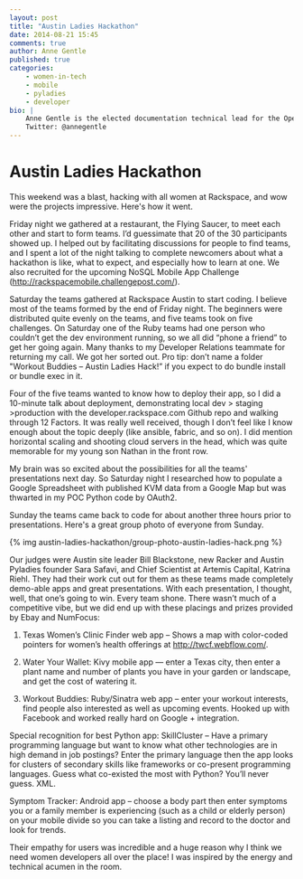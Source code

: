 ```yaml
---
layout: post
title: "Austin Ladies Hackathon"
date: 2014-08-21 15:45
comments: true
author: Anne Gentle
published: true
categories:
    - women-in-tech
    - mobile
    - pyladies
    - developer
bio: |
    Anne Gentle is the elected documentation technical lead for the OpenStack project at Rackspace. She advocates for cloud users and administrators by providing accurate technical information to increase OpenStack adoption as a cloud for the world. Anne serves on the OpenStack Technical Committee, providing guidance and direction for open cloud projects integrated under the OpenStack umbrella.
    Twitter: @annegentle
---
```


Austin Ladies Hackathon
=======================

This weekend was a blast, hacking with all women at Rackspace, and wow were the projects impressive. Here's how it went. 

Friday night we gathered at a restaurant, the Flying Saucer, to meet each other and start to form teams. I’d guessimate that 20 of the 30 participants showed up. I helped out by facilitating discussions for people to find teams, and I spent a lot of the night talking to complete newcomers about what a hackathon is like, what to expect, and especially how to learn at one. We also recruited for the upcoming NoSQL Mobile App Challenge (http://rackspacemobile.challengepost.com/).

<!-- more -->

Saturday the teams gathered at Rackspace Austin to start coding. I believe most of the teams formed by the end of Friday night. The beginners were distributed quite evenly on the teams, and five teams took on five challenges. On Saturday one of the Ruby teams had one person who couldn’t get the dev environment running, so we all did “phone a friend” to get her going again. Many thanks to my Developer Relations teammate for returning my call. We got her sorted out. Pro tip: don’t name a folder "Workout Buddies – Austin Ladies Hack!” if you expect to do bundle install or bundle exec in it. 

Four of the five teams wanted to know how to deploy their app, so I did a 10-minute talk about deployment, demonstrating local dev > staging >production with the developer.rackspace.com Github repo and walking through 12 Factors. It was really well received, though I don’t feel like I know enough about the topic deeply (like ansible, fabric, and so on). I did mention horizontal scaling and shooting cloud servers in the head, which was quite memorable for my young son Nathan in the front row.

My brain was so excited about the possibilities for all the teams' presentations next day. So Saturday night I researched how to populate a Google Spreadsheet with published KVM data from a Google Map but was thwarted in my POC Python code by OAuth2.

Sunday the teams came back to code for about another three hours prior to presentations. Here's a great group photo of everyone from Sunday. 

{% img austin-ladies-hackathon/group-photo-austin-ladies-hack.png %}

Our judges were Austin site leader Bill Blackstone, new Racker and Austin Pyladies founder Sara Safavi, and Chief Scientist at Artemis Capital, Katrina Riehl. They had their work cut out for them as these teams made completely demo-able apps and great presentations. With each presentation, I thought, well, that one’s going to win. Every team shone. There wasn’t much of a competitive vibe, but we did end up with these placings and prizes provided by Ebay and NumFocus:

1. Texas Women’s Clinic Finder web app – Shows a map with color-coded pointers for women’s health offerings at http://twcf.webflow.com/. 

2. Water Your Wallet: Kivy mobile app — enter a Texas city, then enter a plant name and number of plants you have in your garden or landscape, and get the cost of watering it. 

3. Workout Buddies: Ruby/Sinatra web app – enter your workout interests, find people also interested as well as upcoming events. Hooked up with Facebook and worked really hard on Google + integration. 

Special recognition for best Python app: SkillCluster – Have a primary programming language but want to know what other technologies are in high demand in job postings? Enter the primary language then the app looks for clusters of secondary skills like frameworks or co-present programming languages. Guess what co-existed the most with Python? You’ll never guess. XML.

Symptom Tracker: Android app – choose a body part then enter symptoms you or a family member is experiencing (such as a child or elderly person) on your mobile divide so you can take a listing and record to the doctor and look for trends. 

Their empathy for users was incredible and a huge reason why I think we need women developers all over the place! I was inspired by the energy and technical acumen in the room. 